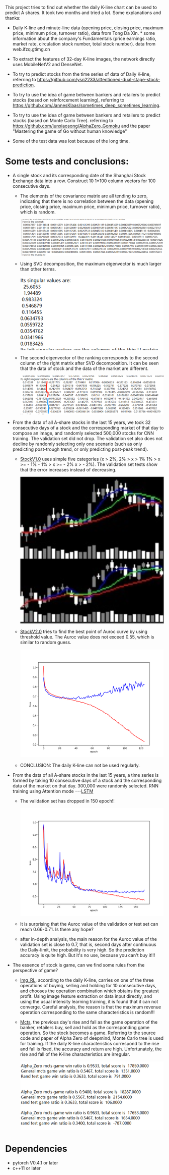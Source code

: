 This project tries to find out whether the daily K-line chart can be used to predict A shares. It took two months and tried a lot. Some explanations and thanks:   

* Daily K-line and minute-line data (opening price, closing price, maximum price, minimum price, turnover ratio), data from Tong Da Xin.    * some information about the company's Fundamentals (price earnings ratio, market rate, circulation stock number, total stock number). data from web.ifzq.gtimg.cn

* To extract the features of 32-day K-line images, the network directly uses MobileNetV2 and DenseNet.  

* To try to predict stocks from the time series of data of Daily K-line, referring to https://github.com/ysn2233/attentioned-dual-stage-stock-prediction.    

* To try to use the idea of game between bankers and retailers to predict stocks (based on reinforcement learning), referring to https://github.com/JannesKlaas/sometimes_deep_sometimes_learning.  

* To try to use the idea of game between bankers and retailers to predict stocks (based on Monte Carlo Tree). referring to https://github.com/junxiaosong/AlphaZero_Gomoku and the paper "Mastering the game of Go without human knowledge"

* Some of the test data was lost because of the long time.

Some tests and conclusions:
====

* A single stock and its corresponding date of the Shanghai Stock Exchange data into a row. Construct 10 1*100 column vectors for 100 consecutive days.     
   * The elements of the covariance matrix are all tending to zero, indicating that there is no correlation between the data (opening   price, closing price, maximum price, minimum price, turnover ratio), which is random.    
   
     ![](https://github.com/qjchen1972/stock/blob/master/img/covmat.png)

   * Using SVD decomposition, the maximum eigenvector is much larger than other terms. 
   
     ![](https://github.com/qjchen1972/stock/blob/master/img/singular.png)

   * The second eigenvector of the ranking corresponds to the second column of the right matrix after SVD decomposition. It can be seen that the data of stock and the data of the market are different.
   
     ![](https://github.com/qjchen1972/stock/blob/master/img/right.png)


* From the data of all A-share stocks in the last 15 years, we took 32 consecutive days of a stock and the corresponding market of that day to compose an image, and randomly selected 500,000 stocks for CNN training. The validation set did not drop. The validation set also does not decline by randomly selecting only one scenario (such as only predicting post-trough trend, or only predicting post-peak trend).  
   * [StockV1.0](https://github.com/qjchen1972/stock/tree/master/stockV1.0) uses simple five categories (x > 2%, 2% > x > 1% 1% > x >= - 1% - 1% > x >= - 2% x > - 2%). The validation set tests show that the error increases instead of decreasing.
   
     ![](https://github.com/qjchen1972/stock/blob/master/img/000001_20130604.png)
     
   
   * [StockV2.0](https://github.com/qjchen1972/stock/tree/master/stockV2.0) tries to find the best point of Auroc curve by using threshold value. The Auroc value does not exceed 0.55, which is similar to random guess.    
   
     ![](https://github.com/qjchen1972/stock/blob/master/img/stockV2_train_124.png)

   * CONCLUSION: The daily K-line can not be used regularly.


* From the data of all A-share stocks in the last 15 years, a time series is formed by taking 10 consecutive days of a stock and the corresponding data of the market on that day. 300,000 were randomly selected. RNN training using Attention mode ---[LSTM](https://github.com/qjchen1972/stock/tree/master/lstm)    
   * The validation set has dropped in 150 epoch!!   
   
     ![](https://github.com/qjchen1972/stock/blob/master/img/train_164.png)
   
   * It is surprising that the Auroc value of the validation or test set can reach 0.66-0.71. Is there any hope?      
   
   * after in-depth analysis, the main reason for the Auroc value of the validation set is close to 0.7, that is, second days after continuous the Daily-limit, the probability is very high. So the prediction accuracy is quite high. But it's no use, because you can't buy it!!!


* The essence of stock is game, can we find some rules from the perspective of game?    

   * [Img_RL](https://github.com/qjchen1972/dire/blob/master/bone%20suppression/README.md), according to the daily K-line, carries on one of the three operations of buying, selling and holding for 10 consecutive days, and chooses the operation combination which obtains the greatest profit. Using image feature extraction or data input directly, and using the usual intensity learning training, it is found that it can not converge. Careful analysis, the reason is that the maximum revenue operation corresponding to the same characteristics is random!!!  
   
    * [Mcts](https://github.com/qjchen1972/dire/blob/master/bone%20suppression/README.md), the previous day's rise and fall as the game operation of the banker, retailers buy, sell and hold as the corresponding game operation. So the stock becomes a game. Referring to the source code and paper of Alpha Zero of deepmind, Monte Carlo tree is used for training. If the daily K-line characteristics correspond to the rise and fall is fixed, the accuracy and return are high. Unfortunately, the rise and fall of the K-line characteristics are irregular.    
    
       ![](https://github.com/qjchen1972/stock/blob/master/img/score.png)
       
 
Dependencies
====

* pytorch V0.4.1 or later
* c++11 or later
    

